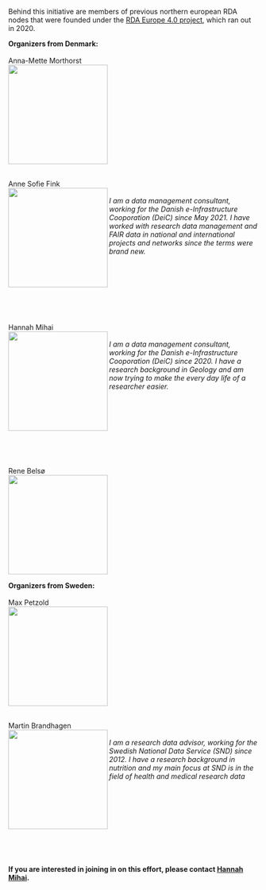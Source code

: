 Behind this initiative are members of previous northern european RDA nodes that were founded under the [RDA Europe 4.0 project](https://grants.rd-alliance.org/), which ran out in 2020.

**Organizers from Denmark:**<br/>
<br/>Anna-Mette Morthorst<br/>
<img src="https://user-images.githubusercontent.com/74252404/122738624-737bb280-d282-11eb-87c9-56fee583d0ad.jpg" width="200" /><br/> 


<br/>Anne Sofie Fink<br/>
<img align="left" src="https://user-images.githubusercontent.com/74252404/120639540-c0355000-c471-11eb-829d-445389c44e71.jpg" width="200" /><br/>
*I am a data management consultant, working for the Danish e-Infrastructure Cooporation (DeiC) since May 2021. I have worked with research data management and FAIR data in national and international projects and networks since the terms were brand new.*<br/>
<br/><br/><br/><br/><br/><br/><br/>
<br/>Hannah Mihai<br/>
<img align="left" src="https://user-images.githubusercontent.com/74252404/119500789-77daab80-bd68-11eb-82a9-cda708824d6c.jpg" width="200" /><br/>
*I am a data management consultant, working for the Danish e-Infrastructure Cooporation (DeiC) since 2020. I have a research background in Geology and am now trying to make the every day life of a researcher easier.*<br/>
<br/><br/><br/><br/><br/><br/><br/><br/>
<br/>Rene Belsø<br/>
<img src="https://user-images.githubusercontent.com/74252404/120640735-1d7dd100-c473-11eb-818a-f6c6fd529ed6.png" width="200" /><br/>

**Organizers from Sweden:**<br/>
<br/>Max Petzold<br/>
<img src="https://user-images.githubusercontent.com/74252404/120640876-469e6180-c473-11eb-9198-3123e007df48.jpg" width="200" /><br/>

<br/>Martin Brandhagen<br/>
<img align="left" src="https://user-images.githubusercontent.com/74252404/120640984-633a9980-c473-11eb-8eed-c775992d28c8.jpg" width="200" /><br/>
*I am a research data advisor, working for the Swedish National Data Service (SND) since 2012. I have a research background in nutrition and my main focus at SND is in the field of health and medical research data*
<br/><br/><br/><br/><br/><br/><br/><br/><br/><br/><br/>
**If you are interested in joining in on this effort, please contact [Hannah Mihai](mailto:Hannah.Mihai@deic.dk).**
